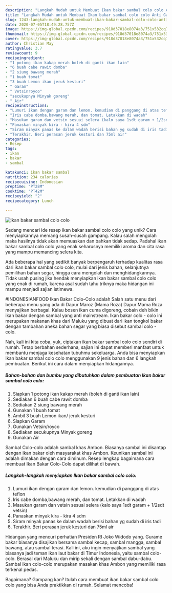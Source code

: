 ```yaml
---
description: "Langkah Mudah untuk Membuat Ikan bakar sambal colo colo Anti Gagal"
title: "Langkah Mudah untuk Membuat Ikan bakar sambal colo colo Anti Gagal"
slug: 1243-langkah-mudah-untuk-membuat-ikan-bakar-sambal-colo-colo-anti-gagal
date: 2020-07-05T18:49:28.757Z
image: https://img-global.cpcdn.com/recipes/918d37018e8074a3/751x532cq70/ikan-bakar-sambal-colo-colo-foto-resep-utama.jpg
thumbnail: https://img-global.cpcdn.com/recipes/918d37018e8074a3/751x532cq70/ikan-bakar-sambal-colo-colo-foto-resep-utama.jpg
cover: https://img-global.cpcdn.com/recipes/918d37018e8074a3/751x532cq70/ikan-bakar-sambal-colo-colo-foto-resep-utama.jpg
author: Christian May
ratingvalue: 3.7
reviewcount: 9
recipeingredient:
- "1 potong ikan kakap merah boleh di ganti ikan lain"
- "6 buah cabe rawit domba"
- "2 siung bawang merah"
- "1 buah tomat"
- "3 buah Lemon ikan jeruk kesturi"
- " Garam"
- " Vetsinroyco"
- "secukupnya Minyak goreng"
- " Air"
recipeinstructions:
- "Lumuri ikan dengan garam dan lemon. kemudian di panggang di atas teflon"
- "Iris cabe domba,bawang merah, dan tomat. Letakkan di wadah"
- "Masukan garam dan vetsin sesuai selera (kalo saya 1sdt garam + 1/2sdt vetsin)"
- "Panaskan minyak kira - kira 4 sdm"
- "Siram minyak panas ke dalam wadah berisi bahan yg sudah di iris tadi"
- "Terakhir. Beri perasan jeruk kesturi dan 75ml air"
categories:
- Resep
tags:
- ikan
- bakar
- sambal

katakunci: ikan bakar sambal 
nutrition: 234 calories
recipecuisine: Indonesian
preptime: "PT28M"
cooktime: "PT42M"
recipeyield: "2"
recipecategory: Lunch

---
```



![Ikan bakar sambal colo colo](https://img-global.cpcdn.com/recipes/918d37018e8074a3/751x532cq70/ikan-bakar-sambal-colo-colo-foto-resep-utama.jpg)

Sedang mencari ide resep ikan bakar sambal colo colo yang unik? Cara menyiapkannya memang susah-susah gampang. Kalau salah mengolah maka hasilnya tidak akan memuaskan dan bahkan tidak sedap. Padahal ikan bakar sambal colo colo yang enak seharusnya memiliki aroma dan cita rasa yang mampu memancing selera kita.

Ada beberapa hal yang sedikit banyak berpengaruh terhadap kualitas rasa dari ikan bakar sambal colo colo, mulai dari jenis bahan, selanjutnya pemilihan bahan segar, hingga cara mengolah dan menghidangkannya. Tidak usah pusing jika hendak menyiapkan ikan bakar sambal colo colo yang enak di rumah, karena asal sudah tahu triknya maka hidangan ini mampu menjadi sajian istimewa.

#INDONESIANFOOD Ikan Bakar Colo-Colo adalah Salah satu menu dari beberapa menu yang ada di Dapur Maroz (Mama Roza) Dapur Mama Roza menyajikan berbagai. Kalau bosen ikan cuma digoreng, cobain deh bikin ikan bakar dengan sambal yang anti mainstream. Ikan bakar colo - colo ini merupakan makanan khas dari Maluku yang dibuat dari ikan tongkol bakar dengan tambahan aneka bahan segar yang biasa disebut sambal colo - colo.


Nah, kali ini kita coba, yuk, ciptakan ikan bakar sambal colo colo sendiri di rumah. Tetap berbahan sederhana, sajian ini dapat memberi manfaat untuk membantu menjaga kesehatan tubuhmu sekeluarga. Anda bisa menyiapkan Ikan bakar sambal colo colo menggunakan 9 jenis bahan dan 6 langkah pembuatan. Berikut ini cara dalam menyiapkan hidangannya.

<!--inarticleads1-->

##### Bahan-bahan dan bumbu yang dibutuhkan dalam pembuatan Ikan bakar sambal colo colo:

1. Siapkan 1 potong ikan kakap merah (boleh di ganti ikan lain)
1. Sediakan 6 buah cabe rawit domba
1. Sediakan 2 siung bawang merah
1. Gunakan 1 buah tomat
1. Ambil 3 buah Lemon ikan/ jeruk kesturi
1. Siapkan  Garam
1. Gunakan  Vetsin/royco
1. Sediakan secukupnya Minyak goreng
1. Gunakan  Air


Sambal Colo-colo adalah sambal khas Ambon. Biasanya sambal ini disantap dengan ikan bakar oleh masyarakat khas Ambon. Keunikan sambal ini adalah dimakan dengan cara diminum. Resep lengkap bagaimana cara membuat Ikan Bakar Colo-Colo dapat dilihat di bawah. 

<!--inarticleads2-->

##### Langkah-langkah menyiapkan Ikan bakar sambal colo colo:

1. Lumuri ikan dengan garam dan lemon. kemudian di panggang di atas teflon
1. Iris cabe domba,bawang merah, dan tomat. Letakkan di wadah
1. Masukan garam dan vetsin sesuai selera (kalo saya 1sdt garam + 1/2sdt vetsin)
1. Panaskan minyak kira - kira 4 sdm
1. Siram minyak panas ke dalam wadah berisi bahan yg sudah di iris tadi
1. Terakhir. Beri perasan jeruk kesturi dan 75ml air


Hidangan yang mencuri perhatian Presiden RI Joko Widodo yang. Gurame bakar biasanya disajikan bersama sambal kecap, sambal mangga, sambal bawang, atau sambal terasi. Kali ini, aku ingin menyajikan sambal yang biasanya jadi teman ikan laut bakar di Timur Indonesia, yaitu sambal colo-colo. Berasal dari Maluku dan mirip sekali dengan sambal dabu-dabu. Sambal ikan colo-colo merupakan masakan khas Ambon yang memiliki rasa terkenal pedas. 

Bagaimana? Gampang kan? Itulah cara membuat ikan bakar sambal colo colo yang bisa Anda praktikkan di rumah. Selamat mencoba!
